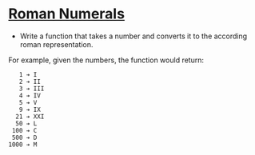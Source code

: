 # [Roman Numerals](https://codingdojo.org/kata/RomanNumerals/)

* Write a function that takes a number and converts it to the according roman representation.

For example, given the numbers, the function would return:
```
   1 ➔ I
   2 ➔ II
   3 ➔ III
   4 ➔ IV
   5 ➔ V
   9 ➔ IX
  21 ➔ XXI
  50 ➔ L
 100 ➔ C
 500 ➔ D
1000 ➔ M
```
